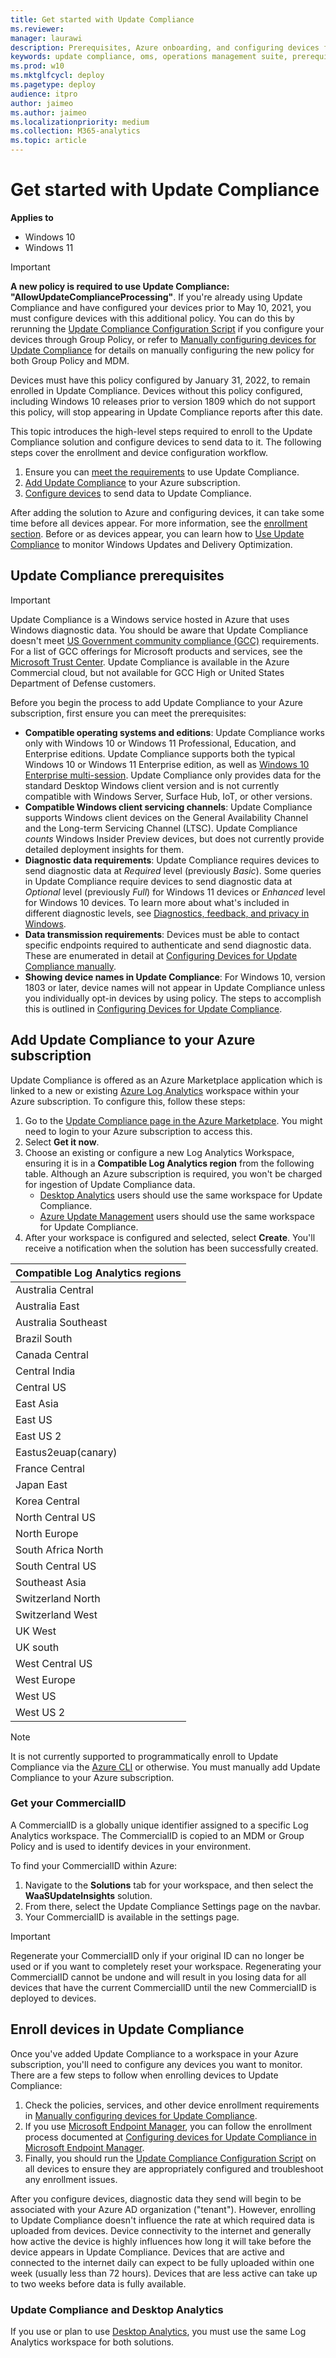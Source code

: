 ```yaml
---
title: Get started with Update Compliance
ms.reviewer: 
manager: laurawi
description: Prerequisites, Azure onboarding, and configuring devices for Update Compliance 
keywords: update compliance, oms, operations management suite, prerequisites, requirements, updates, upgrades, antivirus, antimalware, signature, log analytics, wdav
ms.prod: w10
ms.mktglfcycl: deploy
ms.pagetype: deploy
audience: itpro
author: jaimeo
ms.author: jaimeo
ms.localizationpriority: medium
ms.collection: M365-analytics
ms.topic: article
---
```


# Get started with Update Compliance

**Applies to**

- Windows 10
- Windows 11

> [!IMPORTANT]
> **A new policy is required to use Update Compliance: "AllowUpdateComplianceProcessing"**. If you're already using Update Compliance and have configured your devices prior to May 10, 2021, you must configure devices with this additional policy. You can do this by rerunning the [Update Compliance Configuration Script](update-compliance-configuration-script.md) if you configure your devices through Group Policy, or refer to [Manually configuring devices for Update Compliance](update-compliance-configuration-manual.md) for details on manually configuring the new policy for both Group Policy and MDM.
>
> Devices must have this policy configured by January 31, 2022, to remain enrolled in Update Compliance. Devices without this policy configured, including Windows 10 releases prior to version 1809 which do not support this policy, will stop appearing in Update Compliance reports after this date.

This topic introduces the high-level steps required to enroll to the Update Compliance solution and configure devices to send data to it. The following steps cover the enrollment and device configuration workflow.

1. Ensure you can [meet the requirements](#update-compliance-prerequisites) to use Update Compliance.
2. [Add Update Compliance](#add-update-compliance-to-your-azure-subscription) to your Azure subscription.
3. [Configure devices](#enroll-devices-in-update-compliance)  to send data to Update Compliance.

After adding the solution to Azure and configuring devices, it can take some time before all devices appear. For more information, see the [enrollment section](#enroll-devices-in-update-compliance). Before or as devices appear, you can learn how to [Use Update Compliance](update-compliance-using.md) to monitor Windows Updates and Delivery Optimization.

## Update Compliance prerequisites

> [!IMPORTANT]
> Update Compliance is a Windows service hosted in Azure that uses Windows diagnostic data. You should be aware that Update Compliance doesn't meet [US Government community compliance (GCC)](/office365/servicedescriptions/office-365-platform-service-description/office-365-us-government/gcc#us-government-community-compliance) requirements. For a list of GCC offerings for Microsoft products and services, see the [Microsoft Trust Center](/compliance/regulatory/offering-home). Update Compliance is available in the Azure Commercial cloud, but not available for GCC High or United States Department of Defense customers. 

Before you begin the process to add Update Compliance to your Azure subscription, first ensure you can meet the prerequisites:

- **Compatible operating systems and editions**: Update Compliance works only with Windows 10 or Windows 11 Professional, Education, and Enterprise editions. Update Compliance supports both the typical Windows 10 or Windows 11 Enterprise edition, as well as [Windows 10 Enterprise multi-session](/azure/virtual-desktop/windows-10-multisession-faq). Update Compliance only provides data for the standard Desktop Windows client version and is not currently compatible with Windows Server, Surface Hub, IoT, or other versions.
- **Compatible Windows client servicing channels**: Update Compliance supports Windows client devices on the General Availability Channel and the Long-term Servicing Channel (LTSC). Update Compliance *counts* Windows Insider Preview devices, but does not currently provide detailed deployment insights for them.
- **Diagnostic data requirements**: Update Compliance requires devices to send diagnostic data at *Required* level (previously *Basic*). Some queries in Update Compliance require devices to send diagnostic data at *Optional* level (previously *Full*) for Windows 11 devices or *Enhanced* level for Windows 10 devices. To learn more about what's included in different diagnostic levels, see [Diagnostics, feedback, and privacy in Windows](https://support.microsoft.com/windows/diagnostics-feedback-and-privacy-in-windows-28808a2b-a31b-dd73-dcd3-4559a5199319).
- **Data transmission requirements**: Devices must be able to contact specific endpoints required to authenticate and send diagnostic data. These are enumerated in detail at [Configuring Devices for Update Compliance manually](update-compliance-configuration-manual.md).
- **Showing device names in Update Compliance**: For Windows 10, version 1803 or later, device names will not appear in Update Compliance unless you individually opt-in devices by using policy. The steps to accomplish this is outlined in [Configuring Devices for Update Compliance](update-compliance-configuration-manual.md).

## Add Update Compliance to your Azure subscription

Update Compliance is offered as an Azure Marketplace application which is linked to a new or existing [Azure Log Analytics](/azure/log-analytics/query-language/get-started-analytics-portal) workspace within your Azure subscription. To configure this, follow these steps:

1. Go to the [Update Compliance page in the Azure Marketplace](https://azuremarketplace.microsoft.com/marketplace/apps/Microsoft.WaaSUpdateInsights?tab=Overview). You might need to login to your Azure subscription to access this.
2. Select **Get it now**.
3. Choose an existing or configure a new Log Analytics Workspace, ensuring it is in a **Compatible Log Analytics region** from the following table. Although an Azure subscription is required, you won't be charged for ingestion of Update Compliance data.
   - [Desktop Analytics](/sccm/desktop-analytics/overview) users should use the same workspace for Update Compliance.
   - [Azure Update Management](/azure/automation/automation-intro#update-management) users should use the same workspace for Update Compliance.
4. After your workspace is configured and selected, select **Create**. You'll receive a notification when the solution has been successfully created.

|Compatible Log Analytics regions |
| ------------------------------- |
|Australia Central |
|Australia East |
|Australia Southeast |
|Brazil South |
|Canada Central |
|Central India |
|Central US |
|East Asia |
|East US |
|East US 2 |
|Eastus2euap(canary) |
|France Central |
|Japan East |
|Korea Central |
|North Central US |
|North Europe |
|South Africa North |
|South Central US |
|Southeast Asia |
|Switzerland North |
|Switzerland West |
|UK West |
|UK south |
|West Central US |
|West Europe |
|West US |
|West US 2 |

> [!NOTE]
> It is not currently supported to programmatically enroll to Update Compliance via the [Azure CLI](/cli/azure) or otherwise. You must manually add Update Compliance to your Azure subscription.

### Get your CommercialID

A CommercialID is a globally unique identifier assigned to a specific Log Analytics workspace. The CommercialID is copied to an MDM or Group Policy and is used to identify devices in your environment.

To find your CommercialID within Azure:

1. Navigate to the **Solutions** tab for your workspace, and then select the **WaaSUpdateInsights** solution.
2. From there, select the Update Compliance Settings page on the navbar.
3. Your CommercialID is available in the settings page.

> [!IMPORTANT]
> Regenerate your CommercialID only if your original ID can no longer be used or if you want to completely reset your workspace. Regenerating your CommercialID cannot be undone and will result in you losing data for all devices that have the current CommercialID until the new CommercialID is deployed to devices.

## Enroll devices in Update Compliance

Once you've added Update Compliance to a workspace in your Azure subscription, you'll need to configure any devices you want to monitor. There are a few steps to follow when enrolling devices to Update Compliance:

1. Check the policies, services, and other device enrollment requirements in [Manually configuring devices for Update Compliance](update-compliance-configuration-manual.md).
2. If you use [Microsoft Endpoint Manager](/mem/endpoint-manager-overview), you can follow the enrollment process documented at [Configuring devices for Update Compliance in Microsoft Endpoint Manager](update-compliance-configuration-mem.md).
3. Finally, you should run the [Update Compliance Configuration Script](update-compliance-configuration-script.md) on all devices to ensure they are appropriately configured and troubleshoot any enrollment issues.

After you configure devices, diagnostic data they send will begin to be associated with your Azure AD organization ("tenant"). However, enrolling to Update Compliance doesn't influence the rate at which required data is uploaded from devices. Device connectivity to the internet and generally how active the device is highly influences how long it will take before the device appears in Update Compliance. Devices that are active and connected to the internet daily can expect to be fully uploaded within one week (usually less than 72 hours). Devices that are less active can take up to two weeks before data is fully available. 

### Update Compliance and Desktop Analytics

If you use or plan to use [Desktop Analytics](/mem/configmgr/desktop-analytics/overview), you must use the same Log Analytics workspace for both solutions. 



